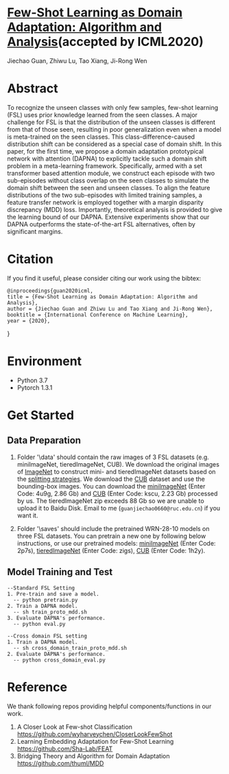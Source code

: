 # [Few-Shot Learning as Domain Adaptation: Algorithm and Analysis](https://arxiv.org/pdf/2002.02050.pdf)(accepted by ICML2020)
Jiechao Guan, Zhiwu Lu, Tao Xiang, Ji-Rong Wen

# Abstract
To recognize the unseen classes with only few samples, few-shot learning (FSL) uses prior knowledge learned from the seen classes. A major challenge for FSL is that the distribution of the unseen classes is different from that of those seen, resulting in poor generalization even when a model is meta-trained on the seen classes. This class-difference-caused distribution shift can be considered as a special case of domain shift. In this paper, for the first time, we propose a domain adaptation prototypical network with attention (DAPNA) to explicitly tackle such a domain shift problem in a meta-learning framework. Specifically, armed with a set transformer based attention module, we construct each episode with two sub-episodes without class overlap on the seen classes to simulate the domain shift between the seen and unseen classes. To align the feature distributions of the two sub-episodes with limited training samples, a feature transfer network is employed together with a margin disparity discrepancy (MDD) loss. Importantly, theoretical analysis is provided to give the learning bound of our DAPNA. Extensive experiments show that our DAPNA outperforms the state-of-the-art FSL alternatives, often by significant margins.

# Citation
If you find it useful, please consider citing our work using the bibtex:

    @inproceedings{guan2020icml,
	title = {Few-Shot Learning as Domain Adaptation: Algorithm and Analysis},
	author = {Jiechao Guan and Zhiwu Lu and Tao Xiang and Ji-Rong Wen},
	booktitle = {International Conference on Machine Learning},
	year = {2020},
}

# Environment
* Python 3.7
* Pytorch 1.3.1

# Get Started 
## Data Preparation
  1. Folder '\data' should contain the raw images of 3 FSL datasets (e.g. miniImageNet, tieredImageNet, CUB). We download the original images of [ImageNet](http://image-net.org/image/ILSVRC2015/ILSVRC2015_CLS-LOC.tar.gz) to construct mini- and tieredImageNet datasets based on the [splitting strategies](https://github.com/JiechaoGuan/FSL-DAPNA/tree/master/filelists). We download the [CUB](http://www.vision.caltech.edu/visipedia-data/CUB-200-2011/CUB_200_2011.tgz) dataset and use the bounding-box images. You can download the [miniImageNet](https://pan.baidu.com/s/1vnv7z_FAlginsucRKg-wng) (Enter Code: 4u9g, 2.86 Gb) and [CUB](https://pan.baidu.com/s/1KVqQYWmmBRAyd2-F9HUW-g) (Enter Code: kscu, 2.23 Gb) processed by us. The tieredImageNet zip exceeds 88 Gb so we are unable to upload it to Baidu Disk. Email to me (`guanjiechao0660@ruc.edu.cn`) if you want it.
  
  2. Folder '\saves' should include the pretrained WRN-28-10 models on three FSL datasets. You can pretrain a new one by following below instructions, or use our pretrained models: [miniImageNet](https://pan.baidu.com/s/1Li_VD4lH5u2oIwgvTw9eqg) (Enter Code: 2p7s), [tieredImageNet](https://pan.baidu.com/s/1KX_AH7xWsLbQQd4FninPhA) (Enter Code: zigs), [CUB](https://pan.baidu.com/s/1ipqChPjY3TMfJbae7lLO0w) (Enter Code: 1h2y).
## Model Training and Test
    --Standard FSL Setting
    1. Pre-train and save a model.
      -- python pretrain.py
    2. Train a DAPNA model.
      -- sh train_proto_mdd.sh
    3. Evaluate DAPNA's performance.
      -- python eval.py

    --Cross domain FSL setting
    1. Train a DAPNA model.
      -- sh cross_domain_train_proto_mdd.sh
    2. Evaluate DAPNA's performance.
      -- python cross_domain_eval.py

# Reference
We thank following repos providing helpful components/functions in our work.
1. A Closer Look at Few-shot Classification https://github.com/wyharveychen/CloserLookFewShot
2. Learning Embedding Adaptation for Few-Shot Learning https://github.com/Sha-Lab/FEAT
3. Bridging Theory and Algorithm for Domain Adaptation https://github.com/thuml/MDD
